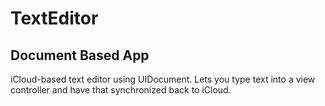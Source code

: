 # TextEditor
## Document Based App

iCloud-based text editor using UIDocument.
Lets you type text into a view controller and have that synchronized back to iCloud.
